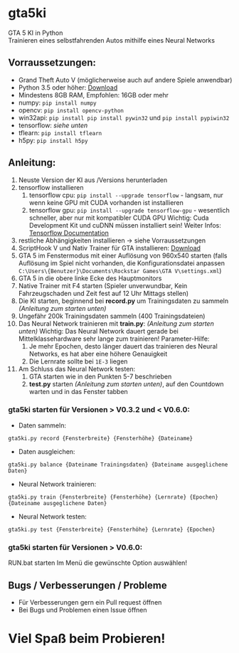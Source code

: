 # gta5ki

GTA 5 KI in Python\
Trainieren eines selbstfahrenden Autos mithilfe eines Neural Networks

## Vorraussetzungen:

* Grand Theft Auto V (möglicherweise auch auf andere Spiele anwendbar)
* Python 3.5 oder höher: [Download](https://www.python.org/downloads/release/python-354/)
* Mindestens 8GB RAM, Empfohlen: 16GB oder mehr
* numpy: `pip install numpy`
* opencv: `pip install opencv-python`
* win32api: `pip install pip install pywin32` und `pip install pypiwin32`
* tensorflow: _siehe unten_
* tflearn: `pip install tflearn`
* h5py: `pip install h5py`

## Anleitung:
1. Neuste Version der KI aus /Versions herunterladen
1. tensorflow installieren
   1. tensorflow cpu: `pip install --upgrade tensorflow` - langsam, nur wenn keine GPU mit CUDA vorhanden ist installieren
   1. tensorflow gpu: `pip install --upgrade tensorflow-gpu` - wesentlich schneller, aber nur mit kompatibler CUDA GPU
  Wichtig: Cuda Development Kit und cuDNN müssen installiert sein! Weiter Infos: [Tensorflow Documentation](https://www.tensorflow.org/install/install_windows)
1. restliche Abhängigkeiten installieren -> siehe Vorraussetzungen
1. ScriptHook V und Nativ Trainer für GTA installieren: [Download](http://www.dev-c.com/gtav/scripthookv/)
1. GTA 5 im Fenstermodus mit einer Auflösung von 960x540 starten (falls Auflösung im Spiel nicht vorhanden, die Konfigurationsdatei anpassen `C:\Users\{Benutzer}\Documents\Rockstar Games\GTA V\settings.xml`)
1. GTA 5 in die obere linke Ecke des Hauptmonitors
1. Native Trainer mit F4 starten (Spieler unverwundbar, Kein Fahrzeugschaden und Zeit fest auf 12 Uhr Mittags stellen)
1. Die KI starten, beginnend bei __record.py__ um Trainingsdaten zu sammeln _(Anleitung zum starten unten)_
1. Ungefähr 200k Trainingsdaten sammeln (400 Trainingsdateien)
1. Das Neural Network trainieren mit __train.py__: _(Anleitung zum starten unten)_
   Wichtig: Das Neural Network dauert gerade bei Mittelklassehardware sehr lange zum trainieren!
   Parameter-Hilfe:
   1. Je mehr Epochen, desto länger dauert das trainieren des Neural Networks, es hat aber eine höhere Genauigkeit
   1. Die Lernrate sollte bei `1E-3` liegen
1. Am Schluss das Neural Network testen:
   1. GTA starten wie in den Punkten 5-7 beschrieben
   1. __test.py__ starten _(Anleitung zum starten unten)_, auf den Countdown warten und in das Fenster tabben

### gta5ki starten für Versionen > V0.3.2 und < V0.6.0:
* Daten sammeln:
```
gta5ki.py record {Fensterbreite} {Fensterhöhe} {Dateiname}
```
* Daten ausgleichen:
```
gta5ki.py balance {Dateiname Trainingsdaten} {Dateiname ausgeglichene Daten}
```
* Neural Network trainieren:
```
gta5ki.py train {Fensterbreite} {Fensterhöhe} {Lernrate} {Epochen} {Dateiname ausgeglichene Daten}
```
* Neural Network testen:
```
gta5ki.py test {Fensterbreite} {Fensterhöhe} {Lernrate} {Epochen}
```

### gta5ki starten für Versionen > V0.6.0:
RUN.bat starten
Im Menü die gewünschte Option auswählen!

## Bugs / Verbesserungen / Probleme
* Für Verbesserungen gern ein Pull request öffnen
* Bei Bugs und Problemen einen Issue öffnen

# Viel Spaß beim Probieren!
